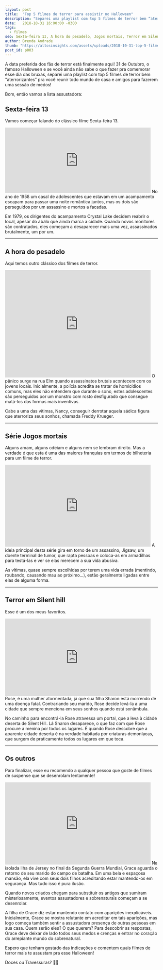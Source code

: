 ```yaml
---
layout: post
title:  "Top 5 filmes de terror para assistir no Halloween"
description: "Separei uma playlist com top 5 filmes de terror bem “aterrorizantes” pra você reunir todo mundo de casa e amigos para fazerem uma sessão de medos!"
date:   2018-10-31 16:00:00 -0300
tags:
  - filmes
seo: Sexta-feira 13, A hora do pesadelo, Jogos mortais, Terror em Silent hill, Os outros, Halloween, filmes de terror, terror, medo, panico, Silent hill, filmes halloween, netflix, Freddy Krueger, Jigsaw
author: Brenda Andrade
thumb: "https://altosinsights.com/assets/uploads/2018-10-31-top-5-filmes-de-terror-para-assistir-no-halloween.jpg"
post_id: p003
---
```

A data preferida dos fãs de terror está finalmente aqui! 31 de Outubro, o famoso Halloween e se você ainda não sabe o que fazer pra comemorar esse dia das bruxas,  separei uma playlist com top 5 filmes de terror bem “aterrorizantes” pra você reunir todo mundo de casa e amigos para fazerem uma sessão de medos!

Bom, então vamos a lista assustadora:

## Sexta-feira 13
Vamos começar falando do clássico filme Sexta-feira 13.
<iframe src="https://giphy.com/embed/k4hwO8z8ypVoQ" width="480" height="216" frameBorder="0" class="giphy-embed" allowFullScreen></iframe>
No ano de 1958 um casal de adolescentes que estavam em um acampamento escapam para passar uma noite romântica juntos, mas os dois são perseguidos por um assassino e mortos a facadas.

Em 1979, os dirigentes do acampamento Crystal Lake decidem reabrir o local, apesar do abalo que ainda marca a cidade. Quando novos monitores são contratados, eles começam a desaparecer mais uma vez, assassinados brutalmente, um por um.

---

## A hora do pesadelo
Aqui temos outro clássico dos filmes de terror.
<iframe src="https://giphy.com/embed/482vPTlkOhnQQ" width="480" height="354" frameBorder="0" class="giphy-embed" allowFullScreen></iframe>
O pânico surge na rua Elm quando assassinatos brutais acontecem com os jovens locais. Inicialmente, a polícia acredita se tratar de homicídios comuns, mas eles não entendem que durante o sono, estes adolescentes são perseguidos por um monstro com rosto desfigurado que consegue matá-los das formas mais inventivas.

Cabe a uma das vítimas, Nancy, conseguir derrotar aquela sádica figura que aterroriza seus sonhos, chamada Freddy Krueger.

---

## Série Jogos mortais
Alguns amam, alguns odeiam e alguns nem se lembram direito. Mas a verdade é que esta é uma das maiores franquias em termos de bilheteria para um filme de terror.
<iframe src="https://giphy.com/embed/PBSskZdeNUF0c" width="480" height="270" frameBorder="0" class="giphy-embed" allowFullScreen></iframe>
A ideia principal desta série gira em torno de um assassino, Jigsaw, um doente terminal de tumor, que rapta pessoas e coloca-as em armadilhas para testá-las e ver se elas merecem a sua vida abusiva.

As vítimas, quase sempre escolhidas por terem uma vida errada (mentindo, roubando, causando mau ao próximo...), estão geralmente ligadas entre elas de alguma forma.

---

## Terror em Silent hill
Esse é um dos meus favoritos.
<iframe src="https://giphy.com/embed/5ikycbJM4N3Da" width="480" height="255" frameBorder="0" class="giphy-embed" allowFullScreen></iframe>
Rose, é uma mulher atormentada, já que sua filha Sharon está morrendo de uma doença fatal. Contrariando seu marido, Rose decide levá-la a uma cidade que sempre menciona em seus sonhos quando está sonâmbula.

No caminho para encontrá-la Rose atravessa um portal, que a leva à cidade deserta de Silent Hill. Lá Sharon desaparece, o que faz com que Rose procure a menina por todos os lugares. É quando Rose descobre que a aparente cidade deserta é na verdade habitada por criaturas demoníacas, que surgem de praticamente todos os lugares em que toca.

---

## Os outros
Para finalizar, esse eu recomendo a qualquer pessoa que goste de filmes de suspense que se desenrolam lentamente!
<iframe src="https://giphy.com/embed/xUOxeVbicUShCOOymk" width="480" height="271" frameBorder="0" class="giphy-embed" allowFullScreen></iframe>
Na isolada Ilha de Jersey no final da Segunda Guerra Mundial, Grace aguarda o retorno de seu marido do campo de batalha. Em uma bela e espaçosa mansão, ela vive com seus dois filhos acreditando estar mantendo-os em segurança. Mas tudo isso é pura ilusão.

Quando novos criados chegam para substituir os antigos que sumiram misteriosamente, eventos assustadores e sobrenaturais começam a se desenrolar.

A filha de Grace diz estar mantendo contato com aparições inexplicáveis. Inicialmente, Grace se mostra relutante em acreditar em tais aparições, mas logo começa também sentir a assustadora presença de outras pessoas em sua casa. Quem serão eles? O que querem? Para descobrir as respostas, Grace deve deixar de lado todos seus medos e crenças e entrar no coração do arrepiante mundo do sobrenatural.

Espero que tenham gostado das indicações e comentem quais filmes de terror mais te assustam pra esse Halloween!

Doces ou Travessuras? 🎃👻

<script async src="//pagead2.googlesyndication.com/pagead/js/adsbygoogle.js"></script>
<ins class="adsbygoogle notmobile"
     style="display:block; text-align:center;"
     data-ad-layout="in-article"
     data-ad-format="fluid"
     data-ad-client="ca-pub-7675865993239387"
     data-ad-slot="2454480284"></ins>
<script>
     (adsbygoogle = window.adsbygoogle || []).push({});
</script>
